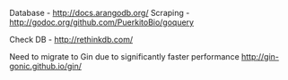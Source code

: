 Database - http://docs.arangodb.org/
Scraping - http://godoc.org/github.com/PuerkitoBio/goquery

Check DB - http://rethinkdb.com/

Need to migrate to Gin due to significantly faster performance http://gin-gonic.github.io/gin/
